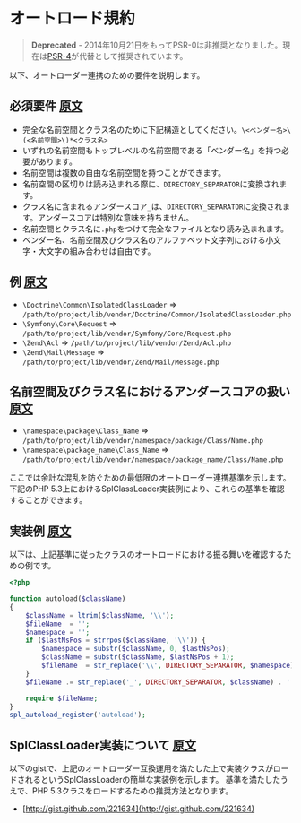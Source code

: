 オートロード規約
====================

> **Deprecated** - 2014年10月21日をもってPSR-0は非推奨となりました。現在は[PSR-4]が代替として推奨されています。

[PSR-4]: http://www.php-fig.org/psr/psr-4/

以下、オートローダー連携のための要件を説明します。

必須要件 [原文](https://github.com/php-fig/fig-standards/blob/master/accepted/PSR-0.md#mandatory)
---------

* 完全な名前空間とクラス名のために下記構造としてください。`\<ベンダー名>\(<名前空間>\)*<クラス名>`
* いずれの名前空間もトップレベルの名前空間である「ベンダー名」を持つ必要があります。
* 名前空間は複数の自由な名前空間を持つことができます。
* 名前空間の区切りは読み込まれる際に、`DIRECTORY_SEPARATOR`に変換されます。
* クラス名に含まれるアンダースコア`_`は、`DIRECTORY_SEPARATOR`に変換されます。アンダースコアは特別な意味を持ちません。
* 名前空間とクラス名に`.php`をつけて完全なファイルとなり読み込まれます。
* ベンダー名、名前空間及びクラス名のアルファベット文字列における小文字・大文字の組み合わせは自由です。

例 [原文](https://github.com/php-fig/fig-standards/blob/master/accepted/PSR-0.md#examples)
--------

* `\Doctrine\Common\IsolatedClassLoader` => `/path/to/project/lib/vendor/Doctrine/Common/IsolatedClassLoader.php`
* `\Symfony\Core\Request` => `/path/to/project/lib/vendor/Symfony/Core/Request.php`
* `\Zend\Acl` => `/path/to/project/lib/vendor/Zend/Acl.php`
* `\Zend\Mail\Message` => `/path/to/project/lib/vendor/Zend/Mail/Message.php`

名前空間及びクラス名におけるアンダースコアの扱い [原文](https://github.com/php-fig/fig-standards/blob/master/accepted/PSR-0.md#underscores-in-namespaces-and-class-names)
-----------------------------------------

* `\namespace\package\Class_Name` => `/path/to/project/lib/vendor/namespace/package/Class/Name.php`
* `\namespace\package_name\Class_Name` => `/path/to/project/lib/vendor/namespace/package_name/Class/Name.php`

ここでは余計な混乱を防ぐための最低限のオートローダー連携基準を示します。
下記のPHP 5.3上におけるSplClassLoader実装例により、これらの基準を確認することができます。

実装例 [原文](https://github.com/php-fig/fig-standards/blob/master/accepted/PSR-0.md#example-implementation)
----------------------

以下は、上記基準に従ったクラスのオートロードにおける振る舞いを確認するための例です。

```php
<?php

function autoload($className)
{
    $className = ltrim($className, '\\');
    $fileName  = '';
    $namespace = '';
    if ($lastNsPos = strrpos($className, '\\')) {
        $namespace = substr($className, 0, $lastNsPos);
        $className = substr($className, $lastNsPos + 1);
        $fileName  = str_replace('\\', DIRECTORY_SEPARATOR, $namespace) . DIRECTORY_SEPARATOR;
    }
    $fileName .= str_replace('_', DIRECTORY_SEPARATOR, $className) . '.php';

    require $fileName;
}
spl_autoload_register('autoload');
```

SplClassLoader実装について [原文](https://github.com/php-fig/fig-standards/blob/master/accepted/PSR-0.md#splclassloader-implementation)
-----------------------------

以下のgistで、上記のオートローダー互換運用を満たした上で実装クラスがロードされるというSplClassLoaderの簡単な実装例を示します。
基準を満たしたうえで、PHP 5.3クラスをロードするための推奨方法となります。

* [http://gist.github.com/221634](http://gist.github.com/221634)

